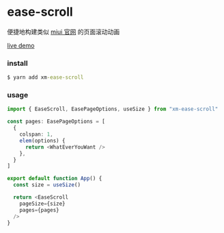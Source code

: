# ease-scroll

便捷地构建类似 [miui 官网](https://home.miui.com/) 的页面滚动动画

[live demo](https://xiaomingtang.github.io/ease-scroll/dist-examples/examples.html)

### install

``` cmd
$ yarn add xm-ease-scroll
```

### usage

``` typescript
import { EaseScroll, EasePageOptions, useSize } from "xm-ease-scroll"

const pages: EasePageOptions = [
  {
    colspan: 1,
    elem(options) {
      return <WhatEverYouWant />
    },
  }
]

export default function App() {
  const size = useSize()

  return <EaseScroll
    pageSize={size}
    pages={pages}
  />
}
```
